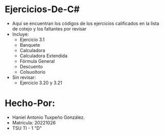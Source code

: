 # Ejercicios-De-C#
- Aquí se encuentran los códigos de los ejercicios calificados en la lista de cotejo y los faltantes por revisar
- Incluye:
     - Ejercicio 3.1
     - Banquete
     - Calculadora
     - Calculadora Extendida
     - Fórmula General
     - Descuento
     - Colsuoltorio
- Sin revisar:
     - Ejercicio 3.20 y 3.21

# Hecho-Por:
- Haniel Antonio Tuxpeño González.
- Matrícula: 20221026
- TSU TI - 1 "D"
